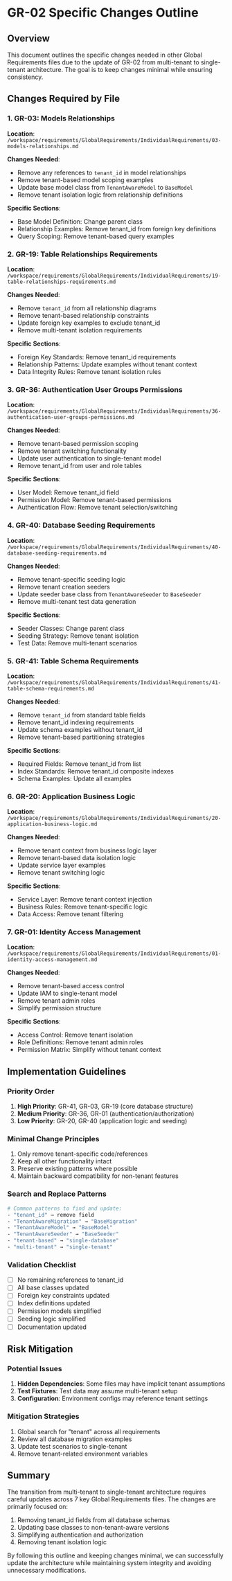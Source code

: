 # GR-02 Specific Changes Outline

## Overview
This document outlines the specific changes needed in other Global Requirements files due to the update of GR-02 from multi-tenant to single-tenant architecture. The goal is to keep changes minimal while ensuring consistency.

## Changes Required by File

### 1. GR-03: Models Relationships
**Location**: `/workspace/requirements/GlobalRequirements/IndividualRequirements/03-models-relationships.md`

**Changes Needed**:
- Remove any references to `tenant_id` in model relationships
- Remove tenant-based model scoping examples
- Update base model class from `TenantAwareModel` to `BaseModel`
- Remove tenant isolation logic from relationship definitions

**Specific Sections**:
- Base Model Definition: Change parent class
- Relationship Examples: Remove tenant_id from foreign key definitions
- Query Scoping: Remove tenant-based query examples

### 2. GR-19: Table Relationships Requirements
**Location**: `/workspace/requirements/GlobalRequirements/IndividualRequirements/19-table-relationships-requirements.md`

**Changes Needed**:
- Remove `tenant_id` from all relationship diagrams
- Remove tenant-based relationship constraints
- Update foreign key examples to exclude tenant_id
- Remove multi-tenant isolation requirements

**Specific Sections**:
- Foreign Key Standards: Remove tenant_id requirements
- Relationship Patterns: Update examples without tenant context
- Data Integrity Rules: Remove tenant isolation rules

### 3. GR-36: Authentication User Groups Permissions
**Location**: `/workspace/requirements/GlobalRequirements/IndividualRequirements/36-authentication-user-groups-permissions.md`

**Changes Needed**:
- Remove tenant-based permission scoping
- Remove tenant switching functionality
- Update user authentication to single-tenant model
- Remove tenant_id from user and role tables

**Specific Sections**:
- User Model: Remove tenant_id field
- Permission Model: Remove tenant-based permissions
- Authentication Flow: Remove tenant selection/switching

### 4. GR-40: Database Seeding Requirements
**Location**: `/workspace/requirements/GlobalRequirements/IndividualRequirements/40-database-seeding-requirements.md`

**Changes Needed**:
- Remove tenant-specific seeding logic
- Remove tenant creation seeders
- Update seeder base class from `TenantAwareSeeder` to `BaseSeeder`
- Remove multi-tenant test data generation

**Specific Sections**:
- Seeder Classes: Change parent class
- Seeding Strategy: Remove tenant isolation
- Test Data: Remove multi-tenant scenarios

### 5. GR-41: Table Schema Requirements
**Location**: `/workspace/requirements/GlobalRequirements/IndividualRequirements/41-table-schema-requirements.md`

**Changes Needed**:
- Remove `tenant_id` from standard table fields
- Remove tenant_id indexing requirements
- Update schema examples without tenant_id
- Remove tenant-based partitioning strategies

**Specific Sections**:
- Required Fields: Remove tenant_id from list
- Index Standards: Remove tenant_id composite indexes
- Schema Examples: Update all examples

### 6. GR-20: Application Business Logic
**Location**: `/workspace/requirements/GlobalRequirements/IndividualRequirements/20-application-business-logic.md`

**Changes Needed**:
- Remove tenant context from business logic layer
- Remove tenant-based data isolation logic
- Update service layer examples
- Remove tenant switching logic

**Specific Sections**:
- Service Layer: Remove tenant context injection
- Business Rules: Remove tenant-specific logic
- Data Access: Remove tenant filtering

### 7. GR-01: Identity Access Management
**Location**: `/workspace/requirements/GlobalRequirements/IndividualRequirements/01-identity-access-management.md`

**Changes Needed**:
- Remove tenant-based access control
- Update IAM to single-tenant model
- Remove tenant admin roles
- Simplify permission structure

**Specific Sections**:
- Access Control: Remove tenant isolation
- Role Definitions: Remove tenant admin roles
- Permission Matrix: Simplify without tenant context

## Implementation Guidelines

### Priority Order
1. **High Priority**: GR-41, GR-03, GR-19 (core database structure)
2. **Medium Priority**: GR-36, GR-01 (authentication/authorization)
3. **Low Priority**: GR-20, GR-40 (application logic and seeding)

### Minimal Change Principles
1. Only remove tenant-specific code/references
2. Keep all other functionality intact
3. Preserve existing patterns where possible
4. Maintain backward compatibility for non-tenant features

### Search and Replace Patterns
```bash
# Common patterns to find and update:
- "tenant_id" → remove field
- "TenantAwareMigration" → "BaseMigration"
- "TenantAwareModel" → "BaseModel"
- "TenantAwareSeeder" → "BaseSeeder"
- "tenant-based" → "single-database"
- "multi-tenant" → "single-tenant"
```

### Validation Checklist
- [ ] No remaining references to tenant_id
- [ ] All base classes updated
- [ ] Foreign key constraints updated
- [ ] Index definitions updated
- [ ] Permission models simplified
- [ ] Seeding logic simplified
- [ ] Documentation updated

## Risk Mitigation

### Potential Issues
1. **Hidden Dependencies**: Some files may have implicit tenant assumptions
2. **Test Fixtures**: Test data may assume multi-tenant setup
3. **Configuration**: Environment configs may reference tenant settings

### Mitigation Strategies
1. Global search for "tenant" across all requirements
2. Review all database migration examples
3. Update test scenarios to single-tenant
4. Remove tenant-related environment variables

## Summary

The transition from multi-tenant to single-tenant architecture requires careful updates across 7 key Global Requirements files. The changes are primarily focused on:

1. Removing tenant_id fields from all database schemas
2. Updating base classes to non-tenant-aware versions
3. Simplifying authentication and authorization
4. Removing tenant isolation logic

By following this outline and keeping changes minimal, we can successfully update the architecture while maintaining system integrity and avoiding unnecessary modifications.